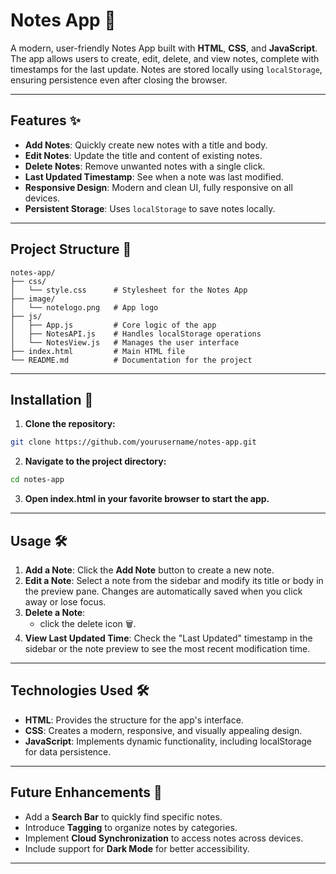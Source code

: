 # Notes App 📒

A modern, user-friendly Notes App built with **HTML**, **CSS**, and **JavaScript**. The app allows users to create, edit, delete, and view notes, complete with timestamps for the last update. Notes are stored locally using `localStorage`, ensuring persistence even after closing the browser.

---

## Features ✨

- **Add Notes**: Quickly create new notes with a title and body.
- **Edit Notes**: Update the title and content of existing notes.
- **Delete Notes**: Remove unwanted notes with a single click.
- **Last Updated Timestamp**: See when a note was last modified.
- **Responsive Design**: Modern and clean UI, fully responsive on all devices.
- **Persistent Storage**: Uses `localStorage` to save notes locally.

---

## Project Structure 📂

```plaintext
notes-app/
├── css/
│   └── style.css      # Stylesheet for the Notes App
├── image/
│   └── notelogo.png   # App logo 
├── js/
│   ├── App.js         # Core logic of the app
│   ├── NotesAPI.js    # Handles localStorage operations
│   └── NotesView.js   # Manages the user interface
├── index.html         # Main HTML file
└── README.md          # Documentation for the project
```
---
## Installation 🚀
1. **Clone the repository:**
```bash
git clone https://github.com/yourusername/notes-app.git
```
2. **Navigate to the project directory:**
```bash
cd notes-app
```
3. **Open index.html in your favorite browser to start the app.**
---
## Usage 🛠️

1. **Add a Note**: Click the **Add Note** button to create a new note.
2. **Edit a Note**: Select a note from the sidebar and modify its title or body in the preview pane. Changes are automatically saved when you click away or lose focus.
3. **Delete a Note**:
   - click the delete icon 🗑️.
4. **View Last Updated Time**: Check the "Last Updated" timestamp in the sidebar or the note preview to see the most recent modification time.

---

## Technologies Used 🛠️

- **HTML**: Provides the structure for the app's interface.
- **CSS**: Creates a modern, responsive, and visually appealing design.
- **JavaScript**: Implements dynamic functionality, including localStorage for data persistence.

---

## Future Enhancements 🔮

- Add a **Search Bar** to quickly find specific notes.
- Introduce **Tagging** to organize notes by categories.
- Implement **Cloud Synchronization** to access notes across devices.
- Include support for **Dark Mode** for better accessibility.

---
